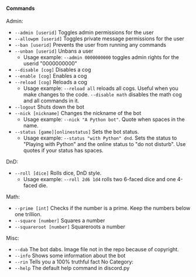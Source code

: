 #### Commands

Admin:
* `--admin [userid]` Toggles admin permissions for the user
* `--allowpm [userid]` Toggles private message permissions for the user
* `--ban [userid]` Prevents the user from running any commands
* `--unban [userid]` Unbans a user
    * Usage example: `--admin 0000000000` toggles admin rights for the userid "0000000000"
* `--disable [cog]` Disables a cog
* `--enable [cog]` Enables a cog
* `--reload [cog]` Reloads a cog
    * Usage example: `--reload all` reloads all cogs. Useful when you make changes to the code. `--disable math` disables the math cog and all commands in it.
* `--logout` Shuts down the bot
* `--nick [nickname]` Changes the nickname of the bot
    * Usage example: `--nick "A Python bot"`. Quote when spaces in the name.
* `--status [game][onlinestatus]` Sets the bot status.
    * Usage example: `--status "with Python" dnd`. Sets the status to "Playing with Python" and the online status to "do not disturb". Use quotes if your status has spaces.

DnD:
* `--roll [dice]` Rolls dice, DnD style.
    * Usage example: `--roll 2d6 1d4` rolls two 6-faced dice and one 4-faced die.

Math:
* `--prime [int]` Checks if the number is a prime. Keep the numbers below one trillion.
* `--square [number]` Squares a number
* `--squareroot [number]` Squareroots a number

Misc:
* `--dab` The bot dabs. Image file not in the repo because of copyright.
* `--info` Shows some information about the bot
* `--rin` Tells you a 100% truthful fact
No Category:
* `--help` The default help command in discord.py